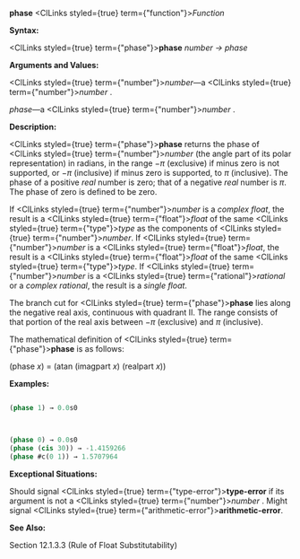 **phase** <ClLinks styled={true} term={"function"}><i>Function</i></ClLinks> 



**Syntax:** 



<ClLinks styled={true} term={"phase"}><b>phase</b></ClLinks> *number → phase* 



**Arguments and Values:** 



<ClLinks styled={true} term={"number"}><i>number</i></ClLinks>—a <ClLinks styled={true} term={"number"}><i>number</i></ClLinks> . 



*phase*—a <ClLinks styled={true} term={"number"}><i>number</i></ClLinks> . 



**Description:** 



<ClLinks styled={true} term={"phase"}><b>phase</b></ClLinks> returns the phase of <ClLinks styled={true} term={"number"}><i>number</i></ClLinks> (the angle part of its polar representation) in radians, in the range *−π* (exclusive) if minus zero is not supported, or *−π* (inclusive) if minus zero is supported, to *π* (inclusive). The phase of a positive *real* number is zero; that of a negative *real* number is *π*. The phase of zero is defined to be zero. 



If <ClLinks styled={true} term={"number"}><i>number</i></ClLinks> is a *complex float*, the result is a <ClLinks styled={true} term={"float"}><i>float</i></ClLinks> of the same <ClLinks styled={true} term={"type"}><i>type</i></ClLinks> as the components of <ClLinks styled={true} term={"number"}><i>number</i></ClLinks>. If <ClLinks styled={true} term={"number"}><i>number</i></ClLinks> is a <ClLinks styled={true} term={"float"}><i>float</i></ClLinks>, the result is a <ClLinks styled={true} term={"float"}><i>float</i></ClLinks> of the same <ClLinks styled={true} term={"type"}><i>type</i></ClLinks>. If <ClLinks styled={true} term={"number"}><i>number</i></ClLinks> is a <ClLinks styled={true} term={"rational"}><i>rational</i></ClLinks> or a *complex rational*, the result is a *single float*. 



The branch cut for <ClLinks styled={true} term={"phase"}><b>phase</b></ClLinks> lies along the negative real axis, continuous with quadrant II. The range consists of that portion of the real axis between *−π* (exclusive) and *π* (inclusive). 



The mathematical definition of <ClLinks styled={true} term={"phase"}><b>phase</b></ClLinks> is as follows: 



(phase *x*) = (atan (imagpart *x*) (realpart *x*)) 



**Examples:**
```lisp

(phase 1) → 0.0s0 



(phase 0) → 0.0s0 
(phase (cis 30)) → -1.4159266 
(phase #c(0 1)) → 1.5707964 

```
**Exceptional Situations:** 



Should signal <ClLinks styled={true} term={"type-error"}><b>type-error</b></ClLinks> if its argument is not a <ClLinks styled={true} term={"number"}><i>number</i></ClLinks> . Might signal <ClLinks styled={true} term={"arithmetic-error"}><b>arithmetic-error</b></ClLinks>. 



**See Also:** 



Section 12.1.3.3 (Rule of Float Substitutability) 



